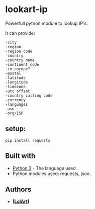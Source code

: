 # lookart-ip
Powerfull python module to lookup IP's.

It can provide:
```
-city
-region
-region code
-country
-country name
-continent code
-in europe?
-postal
-latitude
-longitude
-timezone
-utc offset
-country calling code
-currency
-languages
-asn
-org/ISP
```

## setup:
```
pip install requests
```

## Built with
* [Python 3](https://www.python.org/downloads/) - The language used.
* Python modules used: requests, json.

## Authors
* **[[LolArt](https://github.com/lilart)]**
